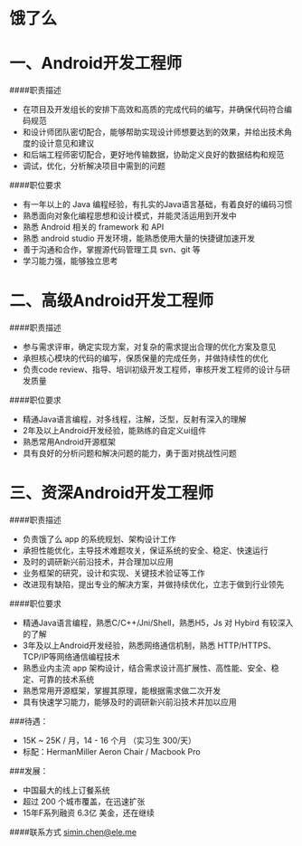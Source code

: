 饿了么
========== 

一、Android开发工程师
==========
####职责描述
- 在项目及开发组长的安排下高效和高质的完成代码的编写，并确保代码符合编码规范
- 和设计师团队密切配合，能够帮助实现设计师想要达到的效果，并给出技术角度的设计意见和建议
- 和后端工程师密切配合，更好地传输数据，协助定义良好的数据结构和规范
- 调试，优化，分析解决项目中需到的问题

####职位要求
- 有一年以上的 Java 编程经验，有扎实的Java语言基础，有着良好的编码习惯
- 熟悉面向对象化编程思想和设计模式，并能灵活运用到开发中
- 熟悉 Android 相关的 framework 和 API
- 熟悉 android studio 开发环境，能熟悉使用大量的快捷键加速开发
- 善于沟通和合作，掌握源代码管理工具 svn、git 等
- 学习能力强，能够独立思考 

二、高级Android开发工程师
==========

####职责描述
- 参与需求评审，确定实现方案，对复杂的需求提出合理的优化方案及意见
- 承担核心模块的代码的编写，保质保量的完成任务，并做持续性的优化
- 负责code review、指导、培训初级开发工程师，审核开发工程师的设计与研发质量

####职位要求
- 精通Java语言编程，对多线程，注解，泛型，反射有深入的理解
- 2年及以上Android开发经验，能熟练的自定义ui组件
- 熟悉常用Android开源框架
- 具有良好的分析问题和解决问题的能力，勇于面对挑战性问题

三、资深Android开发工程师
==========

####职责描述
- 负责饿了么 app 的系统规划、架构设计工作
- 承担性能优化，主导技术难题攻关，保证系统的安全、稳定、快速运行
- 及时的调研新兴前沿技术，并合理加以应用
- 业务框架的研究，设计和实现、关键技术验证等工作
- 改进现有缺陷，提出专业的解决方案，并做持续优化，立志于做到行业领先

####职位要求
- 精通Java语言编程，熟悉C/C++/Jni/Shell，熟悉H5，Js 对 Hybird 有较深入的了解
- 3年及以上Android开发经验，熟悉网络通信机制，熟悉 HTTP/HTTPS、TCP/IP等网络通信编程技术
- 熟悉业内主流 app 架构设计，结合需求设计高扩展性、高性能、安全、稳定、可靠的技术系统
- 熟悉常用开源框架，掌握其原理，能根据需求做二次开发
- 具有快速学习能力，能够及时的调研新兴前沿技术并加以应用

###待遇：
- 15K ~ 25K / 月，14 - 16 个月 （实习生 300/天）
- 标配：HermanMiller Aeron Chair / Macbook Pro 

###发展：
- 中国最大的线上订餐系统
- 超过 200 个城市覆盖，在迅速扩张
- 15年F系列融资 6.3亿 美金，还在继续

####联系方式
[simin.chen@ele.me](mailto:simin.chen@ele.me)